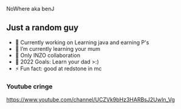 NoWhere aka benJ

## Just a random guy

- 🔭 Currently working on Learning java and earning P's
- 🌱 I’m currently learning your mum
- 👯 Only INZO collaboration 
- 🥅 2022 Goals: Learn your dad >:)
- ⚡ Fun fact: good at redstone in mc


### Youtube cringe
https://www.youtube.com/channel/UCZVk9bHz3HARBsJ2UwIn_Vg
